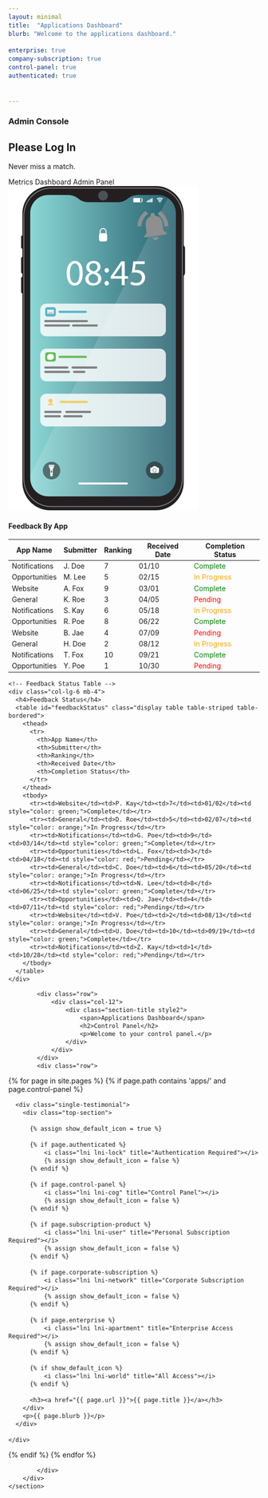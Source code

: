 ```yaml
---
layout: minimal
title:  "Applications Dashboard"
blurb: "Welcome to the applications dashboard."

enterprise: true
company-subscription: true
control-panel: true
authenticated: true


---
```

<script src="https://code.jquery.com/jquery-3.6.0.min.js"></script>
<script src="https://cdn.datatables.net/1.11.5/js/jquery.dataTables.min.js"></script>
<style>
.table-container {
display: flex;
justify-content: space-around;
width: 100%;
margin-top: 20px;
}
.data-table {
width: 45%;
}
</style>
<script src="https://cdn.jsdelivr.net/npm/chart.js"></script>


<!-- Start Hero Area -->
<section id="hero-area" class="hero-area">
<!-- Single Slider -->
<div class="hero-inner">
    <div class="container">
	<div class="row ">
	    <div class="col-lg-6 co-12">
		<div class="home-slider">
		    <div class="hero-text">
			<h3 class="wow fadeInUp" data-wow-delay=".3s" style="visibility: visible; animation-delay: 0.3s; animation-name: fadeInUp;">Admin Console</h3>
			<h1 class="wow fadeInUp" data-wow-delay=".5s" style="visibility: visible; animation-delay: 0.5s; animation-name: fadeInUp;">Please Log In</h1>
			<p class="wow fadeInUp" data-wow-delay=".7s" style="visibility: visible; animation-delay: 0.7s; animation-name: fadeInUp;">Never miss a match.</p>



<div class="button wow fadeInUp" data-wow-delay=".9s" style="visibility: visible; animation-delay: 0.9s; animation-name: fadeInUp;">
			    <span href="http://www.twitter.com/scrumtuous" class="btn primary"><i class="lni lni-alarm"></i> Metrics Dashboard</span>
								<span href="https://github.com/scrumtuous" class="btn"><i class="lni lni-wallet"></i>Admin Panel</span>
			</div>
		    </div>
		</div>
	    </div>
	    <div class="col-lg-6 col-12">
		<div class="hero-image">
		    <div class="waves-block">
			<div class="waves wave-1"></div>
			<div class="waves wave-2"></div>
		    </div>
		    <img src="assets/images/phone.png" alt="#">
		</div>
	    </div>
	</div>
    </div>
</div>
<!--/ End Single Slider -->
</section>
<!--/ End Hero Area -->










<section id="testimonials" class="section testimonials style2">
        <div class="container">
  <div class="row">
    <div class="col-lg-4 col-md-6 mb-4">
      <canvas id="dailySignups" width="300" height="250"></canvas>
    </div>
    <div class="col-lg-4 col-md-6 mb-4">
      <canvas id="opportunityNotifications" width="300" height="250"></canvas>
    </div>
    <div class="col-lg-4 col-md-6 mb-4">
      <canvas id="opportunityMatches" width="300" height="250"></canvas>
    </div>
    <div class="col-lg-4 col-md-6 mb-4">
      <canvas id="timeOnPage" width="300" height="250"></canvas>
    </div>
    <div class="col-lg-4 col-md-6 mb-4">
      <canvas id="siteVisitors" width="300" height="250"></canvas>
    </div>
    <div class="col-lg-4 col-md-6 mb-4">
      <canvas id="countryOfOrigin" width="300" height="250"></canvas>
    </div>
  </div>

<div class="row">
    <!-- Feedback By App Table -->
    <div class="col-lg-6 mb-4">
      <h4>Feedback By App</h4>
      <table id="feedbackByApp" class="display table table-striped table-bordered">
        <thead>
          <tr>
            <th>App Name</th>
            <th>Submitter</th>
            <th>Ranking</th>
            <th>Received Date</th>
            <th>Completion Status</th>
          </tr>
        </thead>
        <tbody>
          <tr><td>Notifications</td><td>J. Doe</td><td>7</td><td>01/10</td><td style="color: green;">Complete</td></tr>
          <tr><td>Opportunities</td><td>M. Lee</td><td>5</td><td>02/15</td><td style="color: orange;">In Progress</td></tr>
          <tr><td>Website</td><td>A. Fox</td><td>9</td><td>03/01</td><td style="color: green;">Complete</td></tr>
          <tr><td>General</td><td>K. Roe</td><td>3</td><td>04/05</td><td style="color: red;">Pending</td></tr>
          <tr><td>Notifications</td><td>S. Kay</td><td>6</td><td>05/18</td><td style="color: orange;">In Progress</td></tr>
          <tr><td>Opportunities</td><td>R. Poe</td><td>8</td><td>06/22</td><td style="color: green;">Complete</td></tr>
          <tr><td>Website</td><td>B. Jae</td><td>4</td><td>07/09</td><td style="color: red;">Pending</td></tr>
          <tr><td>General</td><td>H. Doe</td><td>2</td><td>08/12</td><td style="color: orange;">In Progress</td></tr>
          <tr><td>Notifications</td><td>T. Fox</td><td>10</td><td>09/21</td><td style="color: green;">Complete</td></tr>
          <tr><td>Opportunities</td><td>Y. Poe</td><td>1</td><td>10/30</td><td style="color: red;">Pending</td></tr>
        </tbody>
      </table>
    </div>

    <!-- Feedback Status Table -->
    <div class="col-lg-6 mb-4">
      <h4>Feedback Status</h4>
      <table id="feedbackStatus" class="display table table-striped table-bordered">
        <thead>
          <tr>
            <th>App Name</th>
            <th>Submitter</th>
            <th>Ranking</th>
            <th>Received Date</th>
            <th>Completion Status</th>
          </tr>
        </thead>
        <tbody>
          <tr><td>Website</td><td>P. Kay</td><td>7</td><td>01/02</td><td style="color: green;">Complete</td></tr>
          <tr><td>General</td><td>D. Roe</td><td>5</td><td>02/07</td><td style="color: orange;">In Progress</td></tr>
          <tr><td>Notifications</td><td>G. Poe</td><td>9</td><td>03/14</td><td style="color: green;">Complete</td></tr>
          <tr><td>Opportunities</td><td>L. Fox</td><td>3</td><td>04/18</td><td style="color: red;">Pending</td></tr>
          <tr><td>General</td><td>C. Doe</td><td>6</td><td>05/20</td><td style="color: orange;">In Progress</td></tr>
          <tr><td>Notifications</td><td>N. Lee</td><td>8</td><td>06/25</td><td style="color: green;">Complete</td></tr>
          <tr><td>Opportunities</td><td>Q. Jae</td><td>4</td><td>07/11</td><td style="color: red;">Pending</td></tr>
          <tr><td>Website</td><td>V. Poe</td><td>2</td><td>08/13</td><td style="color: orange;">In Progress</td></tr>
          <tr><td>General</td><td>U. Doe</td><td>10</td><td>09/19</td><td style="color: green;">Complete</td></tr>
          <tr><td>Notifications</td><td>Z. Kay</td><td>1</td><td>10/28</td><td style="color: red;">Pending</td></tr>
        </tbody>
      </table>
    </div>
  </div>

            <div class="row">
                <div class="col-12">
                    <div class="section-title style2">
                        <span>Applications Dashboard</span>
                        <h2>Control Panel</h2>
                        <p>Welcome to your control panel.</p>
                    </div>
                </div>
            </div>
            <div class="row">
                
{% for page in site.pages %}
  {% if page.path contains 'apps/' and page.control-panel %}
    <div class="col-lg-4 col-md-6 col-12">
  
      <div class="single-testimonial">
        <div class="top-section">

          {% assign show_default_icon = true %}

          {% if page.authenticated %}
              <i class="lni lni-lock" title="Authentication Required"></i>
              {% assign show_default_icon = false %}
          {% endif %}

          {% if page.control-panel %}
              <i class="lni lni-cog" title="Control Panel"></i>
              {% assign show_default_icon = false %}
          {% endif %}

          {% if page.subscription-product %}
              <i class="lni lni-user" title="Personal Subscription Required"></i>
              {% assign show_default_icon = false %}
          {% endif %}

          {% if page.corporate-subscription %}
              <i class="lni lni-network" title="Corporate Subscription Required"></i>
              {% assign show_default_icon = false %}
          {% endif %}

          {% if page.enterprise %}
              <i class="lni lni-apartment" title="Enterprise Access Required"></i>
              {% assign show_default_icon = false %}
          {% endif %}

          {% if show_default_icon %}
              <i class="lni lni-world" title="All Access"></i>
          {% endif %}

          <h3><a href="{{ page.url }}">{{ page.title }}</a></h3>
        </div>
        <p>{{ page.blurb }}</p>
      </div>

    </div>
  {% endif %}
{% endfor %}
               
                
            </div>
        </div>
    </section>

<script>
  // Helper function to generate random data within a range
  function getRandomData(num, min, max) {
    return Array.from({ length: num }, () => Math.floor(Math.random() * (max - min + 1)) + min);
  }

  // 1. Daily Sign-ups Chart
  new Chart(document.getElementById('dailySignups'), {
    type: 'line',
    data: {
      labels: ['Mon', 'Tue', 'Wed', 'Thu', 'Fri', 'Sat', 'Sun'],
      datasets: [{
        label: 'Daily Sign-ups',
        data: getRandomData(7, 10, 50),
        borderColor: 'rgba(75, 192, 192, 1)',
        backgroundColor: 'rgba(75, 192, 192, 0.2)',
        fill: true
      }]
    },
    options: { responsive: true }
  });

  // 2.  Notifications Per Day
  new Chart(document.getElementById('opportunityNotifications'), {
    type: 'bar',
    data: {
      labels: ['Mon', 'Tue', 'Wed', 'Thu', 'Fri', 'Sat', 'Sun'],
      datasets: [{
        label: 'Opportunity Notifications Sent',
        data: getRandomData(7, 20, 100),
        backgroundColor: 'rgba(153, 102, 255, 0.6)',
      }]
    },
    options: { responsive: true }
  });

  // 3. Opportunity Matches Found
  new Chart(document.getElementById('opportunityMatches'), {
    type: 'bar',
    data: {
      labels: ['Mon', 'Tue', 'Wed', 'Thu', 'Fri', 'Sat', 'Sun'],
      datasets: [{
        label: 'Opportunity Matches Found',
        data: getRandomData(7, 10, 50),
        backgroundColor: 'rgba(255, 159, 64, 0.6)',
      }]
    },
    options: { responsive: true }
  });

  // 4. Time on Page (in seconds)
  new Chart(document.getElementById('timeOnPage'), {
    type: 'line',
    data: {
      labels: ['Mon', 'Tue', 'Wed', 'Thu', 'Fri', 'Sat', 'Sun'],
      datasets: [{
        label: 'Time on Page (seconds)',
        data: getRandomData(7, 30, 300),
        borderColor: 'rgba(54, 162, 235, 1)',
        backgroundColor: 'rgba(54, 162, 235, 0.2)',
        fill: true
      }]
    },
    options: { responsive: true }
  });

  // 5. Site Visitors
  new Chart(document.getElementById('siteVisitors'), {
    type: 'line',
    data: {
      labels: ['Mon', 'Tue', 'Wed', 'Thu', 'Fri', 'Sat', 'Sun'],
      datasets: [{
        label: 'Site Visitors',
        data: getRandomData(7, 100, 1000),
        borderColor: 'rgba(255, 99, 132, 1)',
        backgroundColor: 'rgba(255, 99, 132, 0.2)',
        fill: true
      }]
    },
    options: { responsive: true }
  });

  // 6. Country of Origin (Pie Chart)
new Chart(document.getElementById('countryOfOrigin'), {
  type: 'bar',
  data: {
    labels: ['USA', 'Canada', 'UK', 'Germany', 'India'],
    datasets: [{
      label: 'Country of Origin',
      data: getRandomData(5, 10, 300),
      backgroundColor: [
        'rgba(255, 99, 132, 0.6)',
        'rgba(54, 162, 235, 0.6)',
        'rgba(255, 206, 86, 0.6)',
        'rgba(75, 192, 192, 0.6)',
        'rgba(153, 102, 255, 0.6)'
      ]
    }]
  },
  options: {
    indexAxis: 'y',  // Makes the bar chart horizontal
    responsive: true,
    scales: {
      x: {
        beginAtZero: true
      }
    }
  }
});
</script>
<script>
  // Initialize DataTables for both tables
  $(document).ready(function() {
    $('#serviceTickets').DataTable({
      paging: false,
      searching: false,
      info: false
    });
    $('#feedbackTickets').DataTable({
      paging: false,
      searching: false,
      info: false
    });
  });
</script>

